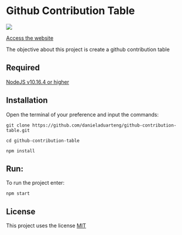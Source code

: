 # Github Contribution Table

![](githuob-contribution-table.gif)

[Access the website](https://danieladuarteng.github.io/github-contribution-table/)

The objective about this project is create a github contribution table

## Required
[NodeJS v10.16.4 or higher](https://nodejs.org/en/)

## Installation
Open the terminal of your preference and input the commands:

`git clone https://github.com/danieladuarteng/github-contribution-table.git`

`cd github-contribution-table`

`npm install`

## Run:

To run the project enter:

`npm start`

## License

This project uses the license [MIT](https://choosealicense.com/licenses/mit/)

